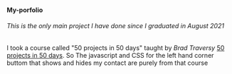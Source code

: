 #### My-porfolio
###### This is the only main project I have done since I graduated in August 2021
I took a course called "50 projects in 50 days" taught by *Brad Traversy*
 [50 projects in 50 days](/www.udemy.com/course/50-projects-50-days/). So The javascript and CSS for the left hand corner buttom that shows and hides my contact are purely from that course
